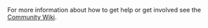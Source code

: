 For more information about how to get help or get involved see the [Community Wiki](https://github.com/nonsensews/guide).
